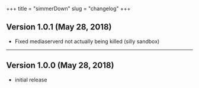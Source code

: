 +++
title = "simmerDown"
slug = "changelog"
+++
## Version 1.0.1 (May 28, 2018)

- Fixed mediaserverd not actually being killed (silly sandbox)

---

## Version 1.0.0 (May 28, 2018)

- initial release